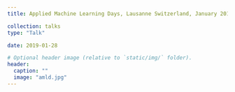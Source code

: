 ```yaml
---
title: Applied Machine Learning Days, Lausanne Switzerland, January 2019

collection: talks
type: "Talk"

date: 2019-01-28

# Optional header image (relative to `static/img/` folder).
header:
  caption: ""
  image: "amld.jpg"
---
```


